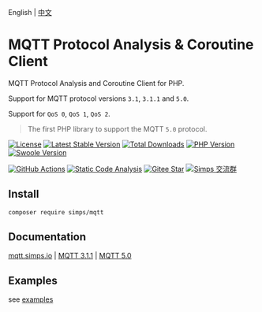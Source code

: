 English | [中文](./README-CN.md)

# MQTT Protocol Analysis & Coroutine Client

MQTT Protocol Analysis and Coroutine Client for PHP.

Support for MQTT protocol versions `3.1`, `3.1.1` and `5.0`.

Support for `QoS 0`, `QoS 1`, `QoS 2`.

> The first PHP library to support the MQTT `5.0` protocol.

[![License](https://poser.pugx.org/simps/mqtt/license)](LICENSE)
[![Latest Stable Version](https://poser.pugx.org/simps/mqtt/v)](//packagist.org/packages/simps/mqtt)
[![Total Downloads](https://poser.pugx.org/simps/mqtt/downloads)](//packagist.org/packages/simps/mqtt)
[![PHP Version](https://img.shields.io/badge/php-%3E=7.1-blue.svg)](https://www.php.net)
[![Swoole Version](https://img.shields.io/badge/swoole-%3E=4.4.20-blue.svg)](https://github.com/swoole/swoole-src)

[![GitHub Actions](https://github.com/simps/mqtt/workflows/PHPUnit%20for%20MQTT/badge.svg)](https://github.com/simps/mqtt/actions)
[![Static Code Analysis](https://github.com/simps/mqtt/actions/workflows/phpstan.yml/badge.svg)](https://github.com/simps/mqtt/actions/workflows/phpstan.yml)
[![Gitee Star](https://gitee.com/phpmqtt/mqtt/badge/star.svg?theme=dark)](https://gitee.com/phpmqtt/mqtt/stargazers)
[![Simps 交流群](https://img.shields.io/badge/QQ%E7%BE%A4-983679945-orange)](https://shang.qq.com/wpa/qunwpa?idkey=587be6cdd66b437f2306b1a6d7263fd8096b70ef1db716a259485219f28d41a3)

## Install

```bash
composer require simps/mqtt
```

## Documentation

[mqtt.simps.io](https://mqtt.simps.io/#/en/) | [MQTT 3.1.1](http://docs.oasis-open.org/mqtt/mqtt/v3.1.1/mqtt-v3.1.1.html) | [MQTT 5.0](https://docs.oasis-open.org/mqtt/mqtt/v5.0/os/mqtt-v5.0-os.html)

## Examples

see [examples](./examples)
